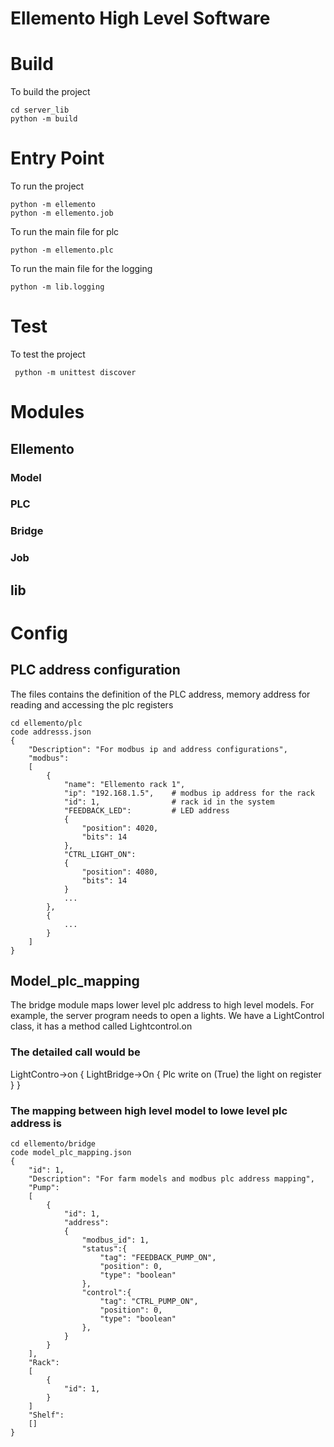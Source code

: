 Ellemento High Level Software<a name="TOP"></a>
===================

# Build 
To build the project 
```
cd server_lib
python -m build
```

# Entry Point
To run the project
```
python -m ellemento
python -m ellemento.job
```
To run the main file for plc
```
python -m ellemento.plc 
``` 


To run the main file for the logging 
```
python -m lib.logging 
```
# Test
To test the project
```
 python -m unittest discover
```

# Modules
## Ellemento 
### Model
### PLC
### Bridge
### Job 

## lib 

# Config

## PLC address configuration 

The files contains the definition of the PLC address, memory address for reading and accessing the plc registers 
```
cd ellemento/plc 
code addresss.json 
{
    "Description": "For modbus ip and address configurations", 
    "modbus": 
    [
        {
            "name": "Ellemento rack 1", 
            "ip": "192.168.1.5",    # modbus ip address for the rack 
            "id": 1,                # rack id in the system 
            "FEEDBACK_LED":         # LED address 
            {
                "position": 4020, 
                "bits": 14
            },
            "CTRL_LIGHT_ON": 
            {
                "position": 4080, 
                "bits": 14
            }
            ...
        },
        {
            ...
        }
    ]
}
```
## Model_plc_mapping 
The bridge module maps lower level plc address to high level models. For example, the server program needs to open a lights. We have a LightControl class, it has a method called Lightcontrol.on

### The detailed call would be 
LightContro->on 
{
    LightBridge->On
    {
        Plc write on (True) the light on register 
    }
}

### The mapping between high level model to lowe level plc address is 
```
cd ellemento/bridge 
code model_plc_mapping.json 
{
    "id": 1, 
    "Description": "For farm models and modbus plc address mapping", 
    "Pump":
    [
        {
            "id": 1, 
            "address":
            {
                "modbus_id": 1, 
                "status":{
                    "tag": "FEEDBACK_PUMP_ON",
                    "position": 0, 
                    "type": "boolean"
                }, 
                "control":{
                    "tag": "CTRL_PUMP_ON", 
                    "position": 0, 
                    "type": "boolean"
                },
            }
        }
    ],
    "Rack":
    [
        {
            "id": 1,    
        }
    ]
    "Shelf":
    []
}
```